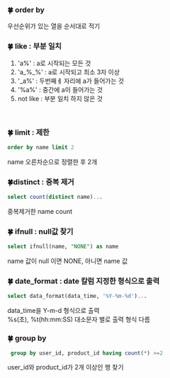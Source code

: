 ### 🍀 order by
우선순위가 있는 열을 순서대로 적기
<br/>

### 🍀 like : 부분 일치
1. 'a%' : a로 시작되는 모든 것
2. 'a_%_%' : a로 시작되고 최소 3자 이상
3. '_a%' : 두번째ㅔ 자리에 a가 들어가는 것
4. '%a%' : 중간에 a이 들어가는 것
5. not like : 부분 일치 하지 않은 것
<br/>

### 🍀 limit : 제한
```sql
order by name limit 2
```
name 오른차순으로 정렬한 후 2개
<br/>

### 🍀distinct : 중복 제거
```sql
select count(distinct name)...
```
중복제거한 name count
<br/>

### 🍀 ifnull : null값 찾기
```sql
select ifnull(name, "NONE") as name
```
name 값이 null 이면 NONE, 아니면 name 값
<br/>

### 🍀 date_format : date 칼럼 지정한 형식으로 출력
```sql
select data_format(data_time, '%Y-%m-%d')...
```
data_time을 Y-m-d 형식으로 출력<br/>
%s(초), %t(hh:mm:SS) 대소문자 별로 출력 형식 다름
<br/>

### 🍀 group by 
```sql
 group by user_id, product_id having count(*) >=2 
 ```
 user_id와 product_id가 2개 이상인 행 찾기